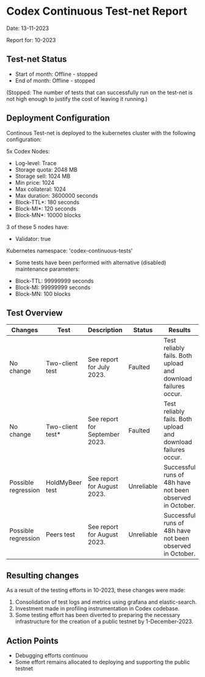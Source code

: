 # Codex Continuous Test-net Report
Date: 13-11-2023

Report for: 10-2023


## Test-net Status
- Start of month: Offline - stopped
- End of month: Offline - stopped

(Stopped: The number of tests that can successfully run on the test-net is not high enough to justify the cost of leaving it running.)

## Deployment Configuration
Continous Test-net is deployed to the kubernetes cluster with the following configuration:

5x Codex Nodes:
- Log-level: Trace
- Storage quota: 2048 MB
- Storage sell: 1024 MB
- Min price: 1024
- Max collateral: 1024
- Max duration: 3600000 seconds
- Block-TTL*: 180 seconds
- Block-MI*: 120 seconds
- Block-MN*: 10000 blocks

3 of these 5 nodes have:
- Validator: true

Kubernetes namespace: 'codex-continuous-tests'
* Some tests have been performed with alternative (disabled) maintenance parameters:
- Block-TTL: 99999999 seconds
- Block-MI: 99999999 seconds
- Block-MN: 100 blocks

## Test Overview
| Changes             | Test             | Description                    | Status     | Results                                                       |
|---------------------|------------------|--------------------------------|------------|---------------------------------------------------------------|
| No change           | Two-client test  | See report for July 2023.      | Faulted    | Test reliably fails. Both upload and download failures occur. |
| No change           | Two-client test* | See report for September 2023. | Faulted    | Test reliably fails. Both upload and download failures occur. |
| Possible regression | HoldMyBeer test  | See report for August 2023.    | Unreliable | Successful runs of 48h have not been observed in October.     |
| Possible regression | Peers test       | See report for August 2023.    | Unreliable | Successful runs of 48h have not been observed in October.     |

## Resulting changes
As a result of the testing efforts in 10-2023, these changes were made:
1. Consolidation of test logs and metrics using grafana and elastic-search.
1. Investment made in profiling instrumentation in Codex codebase.
1. Some testing effort has been diverted to preparing the necessary infrastructure for the creation of a public testnet by 1-December-2023.

## Action Points
- Debugging efforts continuou
- Some effort remains allocated to deploying and supporting the public testnet
